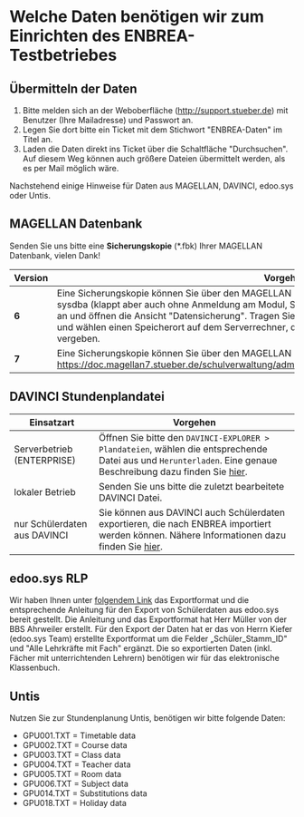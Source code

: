 # Welche Daten benötigen wir zum Einrichten des ENBREA-Testbetriebes

## Übermitteln der Daten

1. Bitte melden sich an der Weboberfläche (http://support.stueber.de) mit Benutzer (Ihre Mailadresse) und Passwort an.
2. Legen Sie dort bitte ein Ticket mit dem Stichwort "ENBREA-Daten" im Titel an.
3. Laden die Daten direkt ins Ticket über die Schaltfläche "Durchsuchen". Auf diesem Weg können auch größere Dateien übermittelt werden, als es per Mail möglich wäre. 

Nachstehend einige Hinweise für Daten aus MAGELLAN, DAVINCI, edoo.sys oder Untis.

## MAGELLAN Datenbank

Senden Sie uns bitte eine **Sicherungskopie** (*.fbk) Ihrer MAGELLAN Datenbank, vielen Dank!

Version|Vorgehen
--|--
**6**|Eine Sicherungskopie können Sie über den MAGELLAN -Administrator erstellen. Melden Sie sich bitte als sysdba (klappt aber auch ohne Anmeldung am Modul, Sie tragen die Anmeldung später beim Sichern ein) an und öffnen die Ansicht "Datensicherung". Tragen Sie die Anmeldungsdaten (sysdba und Passwort) ein und wählen einen Speicherort auf dem Serverrechner, der Name der Sicherung wird von MAGELLAN selbst vergeben.
**7**|Eine Sicherungskopie können Sie über den MAGELLAN -Administrator erstellen. https://doc.magellan7.stueber.de/schulverwaltung/admin/admin.datenbankverbindungen/#datensicherung

## DAVINCI Stundenplandatei

Einsatzart|Vorgehen
--|--
Serverbetrieb (ENTERPRISE)|Öffnen Sie bitte den `DAVINCI-EXPLORER > Plandateien`, wählen die entsprechende Datei aus und `Herunterladen`. Eine genaue Beschreibung dazu finden Sie [hier](https://doc.davinci6.stueber.de/06.enterprise/07.plandateien/#plan-herunterladen).
lokaler Betrieb|Senden Sie uns bitte die zuletzt bearbeitete DAVINCI Datei.
nur Schülerdaten aus DAVINCI|Sie können aus DAVINCI auch Schülerdaten exportieren, die nach ENBREA importiert werden können. Nähere Informationen dazu finden Sie [hier](https://doc.kb.stueber.de/enbrea/Sch%C3%BClerstammdaten%20importieren.html).

## edoo.sys RLP

Wir haben Ihnen unter [folgendem Link](https://my.hidrive.com/share/8ey6i7s6ut) das Exportformat und die entsprechende Anleitung für den Export von Schülerdaten aus edoo.sys bereit gestellt. 
Die Anleitung und das Exportformat hat Herr Müller von der BBS Ahrweiler erstellt. Für den Export der Daten hat er das von Herrn Kiefer (edoo.sys Team) erstellte Exportformat um die Felder „Schüler_Stamm_ID" und "Alle Lehrkräfte mit Fach" ergänzt. Die so exportierten Daten (inkl. Fächer mit unterrichtenden Lehrern) benötigen wir für das elektronische Klassenbuch.

## Untis

Nutzen Sie zur Stundenplanung Untis, benötigen wir bitte folgende Daten:

* GPU001.TXT = Timetable data
* GPU002.TXT = Course data
* GPU003.TXT = Class data
* GPU004.TXT = Teacher data
* GPU005.TXT = Room data
* GPU006.TXT = Subject data
* GPU014.TXT = Substitutions data
* GPU018.TXT = Holiday data